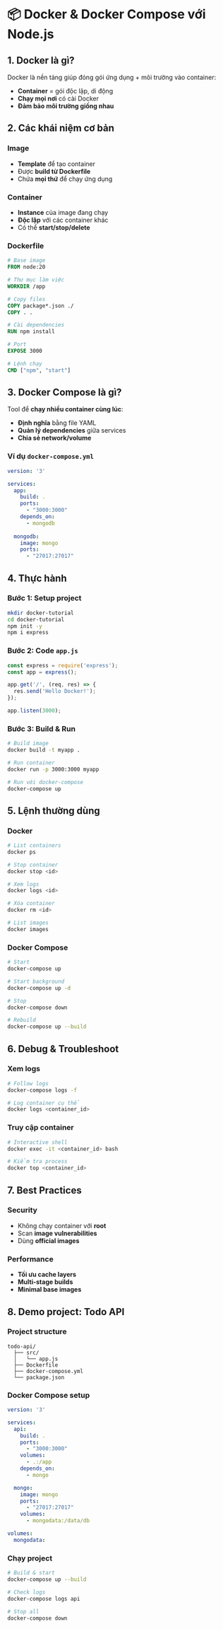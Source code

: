# 📦 Docker & Docker Compose với Node.js

## 1. Docker là gì?
Docker là nền tảng giúp đóng gói ứng dụng + môi trường vào container:

- **Container** = gói độc lập, di động
- **Chạy mọi nơi** có cài Docker
- **Đảm bảo môi trường giống nhau**

## 2. Các khái niệm cơ bản

### **Image**
- **Template** để tạo container
- Được **build từ Dockerfile**
- Chứa **mọi thứ** để chạy ứng dụng

### **Container**
- **Instance** của image đang chạy
- **Độc lập** với các container khác
- Có thể **start/stop/delete**

### **Dockerfile**
```dockerfile
# Base image 
FROM node:20

# Thư mục làm việc
WORKDIR /app

# Copy files
COPY package*.json ./
COPY . .

# Cài dependencies
RUN npm install

# Port 
EXPOSE 3000

# Lệnh chạy
CMD ["npm", "start"]
```

## 3. Docker Compose là gì?
Tool để **chạy nhiều container cùng lúc**:
- **Định nghĩa** bằng file YAML
- **Quản lý dependencies** giữa services
- **Chia sẻ network/volume**

### **Ví dụ `docker-compose.yml`**
```yaml
version: '3'

services:
  app:
    build: .
    ports:
      - "3000:3000"
    depends_on:
      - mongodb
  
  mongodb:
    image: mongo
    ports: 
      - "27017:27017"
```

## 4. Thực hành

### **Bước 1: Setup project**
```bash
mkdir docker-tutorial
cd docker-tutorial
npm init -y
npm i express
``` 

### **Bước 2: Code `app.js`**
```javascript
const express = require('express');
const app = express();

app.get('/', (req, res) => {
  res.send('Hello Docker!');
});

app.listen(3000);
```

### **Bước 3: Build & Run**
```bash
# Build image
docker build -t myapp .

# Run container
docker run -p 3000:3000 myapp

# Run với docker-compose 
docker-compose up
```

## 5. Lệnh thường dùng

### **Docker**
```bash
# List containers
docker ps

# Stop container 
docker stop <id>

# Xem logs
docker logs <id>

# Xóa container
docker rm <id>

# List images 
docker images
```

### **Docker Compose**
```bash
# Start
docker-compose up

# Start background
docker-compose up -d

# Stop
docker-compose down

# Rebuild
docker-compose up --build
```

## 6. Debug & Troubleshoot

### **Xem logs**
```bash
# Follow logs
docker-compose logs -f

# Log container cụ thể
docker logs <container_id>
```

### **Truy cập container**
```bash
# Interactive shell
docker exec -it <container_id> bash

# Kiểm tra process
docker top <container_id>
```

## 7. Best Practices

### **Security**
- Không chạy container với **root**
- Scan **image vulnerabilities**
- Dùng **official images**

### **Performance**
- **Tối ưu cache layers**
- **Multi-stage builds**
- **Minimal base images**

## 8. Demo project: Todo API

### **Project structure**
```
todo-api/
  ├── src/
  │   └── app.js
  ├── Dockerfile
  ├── docker-compose.yml
  └── package.json
```

### **Docker Compose setup**
```yaml
version: '3'

services:
  api:
    build: .
    ports: 
      - "3000:3000"
    volumes:
      - .:/app
    depends_on:
      - mongo

  mongo:
    image: mongo
    ports:
      - "27017:27017"
    volumes:
      - mongodata:/data/db

volumes:
  mongodata:
```

### **Chạy project**
```bash
# Build & start
docker-compose up --build

# Check logs
docker-compose logs api

# Stop all
docker-compose down
```